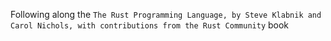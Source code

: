 Following along the `The Rust Programming Language, by Steve Klabnik and Carol Nichols, with contributions from the Rust Community` book
